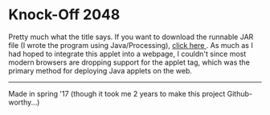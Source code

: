 
<h1> Knock-Off 2048</h1>
<p>
Pretty much what the title says. If you want to download the runnable JAR file (I wrote the program using Java/Processing), <a href="https://jiroger.github.io/assets/code/Run2048"> click here </a>. As much as I had hoped to integrate this applet into a webpage, I couldn't since most modern browsers are dropping support for the applet tag, which was the primary method for deploying Java applets on the web. 
</p>
<hr>
<p> Made in spring '17 (though it took me 2 years to make this project Github-worthy...)</p>
  

